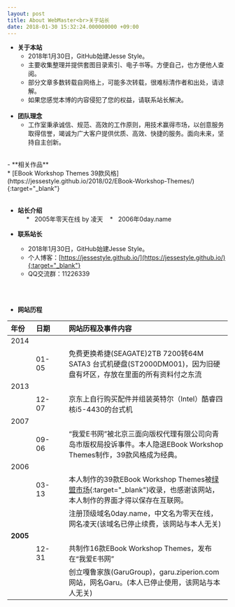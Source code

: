 ```yaml
---
layout: post
title: About WebMaster<br>关于站长
date: 2018-01-30 15:32:24.000000000 +09:00
---
```

- **关于本站**<br>
    *   2018年1月30日，GitHub始建Jesse Style。<br>
    *   主要收集整理并提供套图目录索引、电子书等。方便自己，也方便他人查阅。<br>
    *   部分文章多数转载自网络上，可能多次转载，很难标清作者和出处，请谅解。<br>
    *   如果您感觉本博的内容侵犯了您的权益，请联系站长解决。<br>
    <br>
- **团队理念**<br>
    *   工作室秉承诚信、规范、高效的工作原则，用技术赢得市场，以创意服务取得信誉，竭诚为广大客户提供优质、高效、快捷的服务。面向未来，坚持自主创新。<br>
<br>
- **相关作品**<br>
    *   [EBook Workshop Themes 39款风格](https://jessestyle.github.io/2018/02/EBook-Workshop-Themes/){:target="_blank"}<br> 
    <br>
    
- **站长介绍**<br>   
    *   2005年零天在线 by 凌天
    *   2006年0day.name<br>
   
- **联系站长**<br>
    *   2018年1月30日，GitHub始建Jesse Style。<br>
    *   个人博客：[https://jessestyle.github.io/](https://jessestyle.github.io/){:target="_blank"}<br>
    *   QQ交流群：11226339
  <br>
<br>

- **网站历程**<br>

| 年份 | 日期 |     |网站历程及事件内容 |
|:-------------|:-------------|:------|:------------| 
|2014|     |     ||
|    |01-05|     |免费更换希捷(SEAGATE)2TB 7200转64M SATA3 台式机硬盘(ST2000DM001)，因为旧硬盘有坏区，存放在里面的所有资料付之东流|
|2013|     |     ||
|    |12-07|     |京东上自行购买配件并组装英特尔（Intel）酷睿四核i5-4430的台式机|
|2007|     |     ||
|    |09-06|     |“我爱E书网”被北京三面向版权代理有限公司向青岛市版权局投诉事件。本人隐退EBook Workshop Themes制作，39款风格成为经典。|
|2006|     |     ||
|    |03-13|     |本人制作的39款EBook Workshop Themes被[绿盟市场](http://www.xdowns.com/soft/38/217/2006/Soft_7092.html){:target="_blank"}收录，也感谢该网站，本人制作的界面才得以保存在互联网。|
|    |     |     |注册顶级域名0day.name，中文名为零天在线，网名凌天(该域名已停止续费，该网站与本人无关)|
|**2005**|     |     ||
|    |12-31|     |共制作16款EBook Workshop Themes，发布在“我爱E书网”|
|    |     |     |创立嘎鲁家族(GaruGroup)，garu.ziperion.com网站，网名Garu。(本人已停止使用，该网站与本人无关)|
